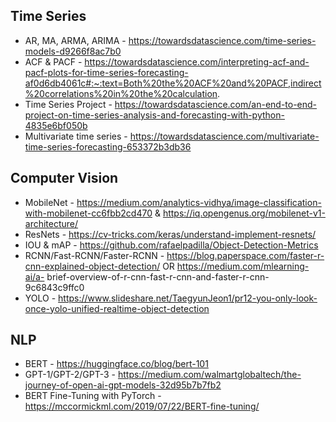 ## Time Series
- AR, MA, ARMA, ARIMA - https://towardsdatascience.com/time-series-models-d9266f8ac7b0
- ACF & PACF - https://towardsdatascience.com/interpreting-acf-and-pacf-plots-for-time-series-forecasting-af0d6db4061c#:~:text=Both%20the%20ACF%20and%20PACF,indirect%20correlations%20in%20the%20calculation.
- Time Series Project - https://towardsdatascience.com/an-end-to-end-project-on-time-series-analysis-and-forecasting-with-python-4835e6bf050b
- Multivariate time series - https://towardsdatascience.com/multivariate-time-series-forecasting-653372b3db36

## Computer Vision
- MobileNet - https://medium.com/analytics-vidhya/image-classification-with-mobilenet-cc6fbb2cd470  & https://iq.opengenus.org/mobilenet-v1-architecture/
- ResNets - https://cv-tricks.com/keras/understand-implement-resnets/
- IOU & mAP - https://github.com/rafaelpadilla/Object-Detection-Metrics
- RCNN/Fast-RCNN/Faster-RCNN - https://blog.paperspace.com/faster-r-cnn-explained-object-detection/ OR https://medium.com/mlearning-ai/a-   brief-overview-of-r-cnn-fast-r-cnn-and-faster-r-cnn-9c6843c9ffc0
- YOLO - https://www.slideshare.net/TaegyunJeon1/pr12-you-only-look-once-yolo-unified-realtime-object-detection



## NLP
- BERT - https://huggingface.co/blog/bert-101
- GPT-1/GPT-2/GPT-3 - https://medium.com/walmartglobaltech/the-journey-of-open-ai-gpt-models-32d95b7b7fb2
- BERT Fine-Tuning with PyTorch - https://mccormickml.com/2019/07/22/BERT-fine-tuning/
